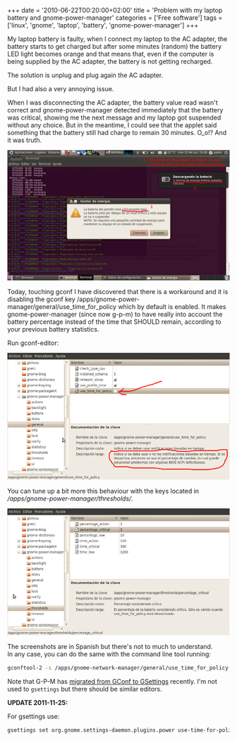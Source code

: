 +++
date = '2010-06-22T00:20:00+02:00'
title = 'Problem with my laptop battery and gnome-power-manager'
categories = ['Free software']
tags = ['linux', 'gnome', 'laptop', 'battery', 'gnome-power-manager']
+++

My laptop battery is faulty, when I connect my laptop to the AC adapter, the battery starts to get charged but after some minutes (random) the battery LED light becomes orange and that means that, even if the computer is being supplied by the AC adapter, the battery is not getting recharged.

The solution is unplug and plug again the AC adapter.

But I had also a very annoying issue.

When I was disconnecting the AC adapter, the battery value read wasn't correct and gnome-power-manager detected immediately that the battery was critical, showing me the next message and my laptop got suspended without any choice. But in the meantime, I could see that the applet said something that the battery still had charge to remain 30 minutes. O_o!? And it was truth.

[![](/img/pantallazo.png)](/img/pantallazo.png)

Today, touching gconf I have discovered that there is a workaround and it is disabling the gconf key /apps/gnome-power-manager/general/use_time_for_policy which by default is enabled. It makes gnome-power-manager (since now g-p-m) to have really into account the battery percentage instead of the time that SHOULD remain, according to your previous battery statistics.

Run gconf-editor:

[![](/img/pantallazo-editordeconfiguracic3b3n-general.png)](/img/pantallazo-editordeconfiguracic3b3n-general.png)

You can tune up a bit more this behaviour with the keys located in */apps/gnome-power-manager/thresholds/*.

[![](/img/pantallazo-editordeconfiguracic3b3n-thresholds.png)](/img/pantallazo-editordeconfiguracic3b3n-thresholds.png)

The screenshots are in Spanish but there's not to much to understand.  
In any case, you can do the same with the command line tool running:

```bash
gconftool-2 -s /apps/gnome-network-manager/general/use_time_for_policy --type bool False
```

Note that G-P-M has [migrated from GConf to GSettings](http://live.gnome.org/GnomeGoals/GSettingsMigration) recently. I'm not used to `gsettings` but there should be similar editors.

**UPDATE 2011-11-25:**

For gsettings use:

```bash
gsettings set org.gnome.settings-daemon.plugins.power use-time-for-policy false
```